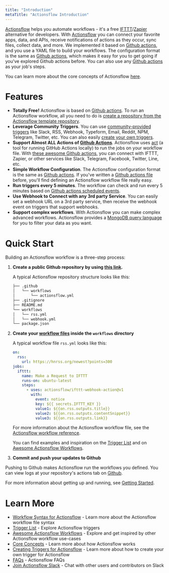```yaml
---
title: "Introduction"
metaTitle: "Actionsflow Introduction"
---
```


[Actionsflow](https://github.com/actionsflow/actionsflow) helps you automate workflows - it's a free [IFTTT](https://ifttt.com/)/[Zapier](https://zapier.com/) alternative for developers. With [Actionsflow](https://github.com/actionsflow/actionsflow) you can connect your favorite apps, data, and APIs, receive notifications of actions as they occur, sync files, collect data, and more. We implemented it based on [Github actions](https://docs.github.com/en/actions), and you use a YAML file to build your workflows. The configuration format is the same as [Github actions](https://docs.github.com/en/actions/configuring-and-managing-workflows/configuring-a-workflow), which makes it easy for you to get going if you've explored Github actions before. You can also use any [Github actions](https://github.com/marketplace?type=actions) as your job's steps.

You can learn more about the core concepts of Actionsflow [here](/docs/concepts.md).

# Features

- **Totally Free!** Actionsflow is based on [Github actions](https://docs.github.com/en/actions). To run an Actionsflow workflow, all you need to do is [create a repository from the Actionsflow template repository](https://github.com/actionsflow/actionsflow-workflow-default/generate).
- **Leverage Community Triggers**. You can use [community-provided triggers](/docs/triggers.md#triggers-list) like Slack, RSS, Webhook, Typeform, Email, Reddit, NPM, Telegram, Twitter, etc. You can also easily [create your own triggers](/docs/creating-triggers.md).
- **Support Almost ALL Actions of [Github Actions](https://github.com/marketplace?type=actions)**. Actionsflow uses [act](https://github.com/nektos/act) (a tool for running GitHub Actions locally) to run the jobs on your workflow file. With [these awesome Github actions](/docs/actions.md), you can connect with IFTTT, Zapier, or other services like Slack, Telegram, Facebook, Twitter, Line, etc.
- **Simple Workflow Configuration**. The Actionsflow configuration format is the same as [Github actions](https://docs.github.com/en/actions/configuring-and-managing-workflows/configuring-a-workflow). If you've written a [Github actions file](https://docs.github.com/en/actions/configuring-and-managing-workflows/configuring-a-workflow) before, you'll find defining an Actionsflow workflow file really easy.
- **Run triggers every 5 minutes**. The workflow can check and run every 5 minutes based on [Github actions scheduled events](https://docs.github.com/en/actions/reference/events-that-trigger-workflows#scheduled-events).
- **Use Webhook to Connect with any 3rd party Service**. You can easily set a webhook URL on a 3rd party service, then receive the webhook event on triggers that support webhooks.
- **Support complex workflows**. With Actionsflow you can make complex advanced workflows. Actionsflow provides a [MongoDB query language](/docs/workflow.md#ontriggerconfigfilter) for you to filter your data as you want.

# Quick Start

Building an Actionsflow workflow is a three-step process:

1. **Create a public Github repository by using [this link](https://github.com/actionsflow/actionsflow-workflow-default/generate).**

   A typical Actionsflow repository structure looks like this:

   ```sh
   ├── .github
   │   └── workflows
   │       └── actionsflow.yml
   ├── .gitignore
   ├── README.md
   └── workflows
   │   └── rss.yml
   │   └── webhook.yml
   └── package.json
   ```

1. **Create your [workflow files](/docs/workflow.md) inside the `workflows` directory**

   A typical workflow file `rss.yml` looks like this:

   ```yaml
   on:
     rss:
       url: https://hnrss.org/newest?points=300
   jobs:
     ifttt:
       name: Make a Request to IFTTT
       runs-on: ubuntu-latest
       steps:
         - uses: actionsflow/ifttt-webhook-action@v1
           with:
             event: notice
             key: ${{ secrets.IFTTT_KEY }}
             value1: ${{on.rss.outputs.title}}
             value2: ${{on.rss.outputs.contentSnippet}}
             value3: ${{on.rss.outputs.link}}
   ```

   For more information about the Actionsflow workflow file, see the
   [Actionsflow workflow reference](/docs/workflow.md).

   You can find examples and inspiration on the [Trigger List](/docs/triggers.md) and on [Awesome Actionsflow Workflows](https://github.com/actionsflow/awesome-actionsflow).

1. **Commit and push your updates to Github**

Pushing to Github makes Actionsflow run the workflows you defined. You can view logs at your repository's actions tab on [Github](https://github.com).

For more information about getting up and running, see [Getting Started](/docs/getting-started.md).

# Learn More

- [Workflow Syntax for Actionsflow](/docs/workflow.md) - Learn more about the Actionsflow workflow file syntax
- [Trigger List](/docs/triggers.md) - Explore Actionsflow triggers
- [Awesome Actionsflow Workflows](https://github.com/actionsflow/awesome-actionsflow) - Explore and get inspired by other Actionsflow workflow use-cases
- [Core Concepts](/docs/concepts.md) - Learn more about how Actionsflow works
- [Creating Triggers for Actionsflow](/docs/creating-triggers.md) - Learn more about how to create your own trigger for Actionsflow
- [FAQs](/docs/faqs.md) - Actionsflow FAQs
- [Join Actionsflow Slack](https://join.slack.com/t/actionsflow/shared_invite/zt-h5tmw9cn-GbZ4fzU_vc_qB~nnS_2Lvg) - Chat with other users and contributors on Slack
